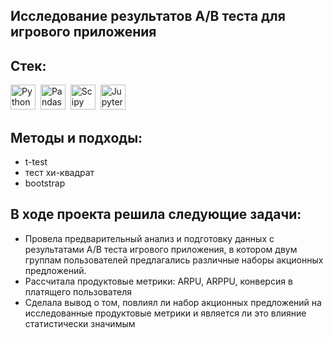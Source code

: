 ## Исследование результатов А/В теста для игрового приложения

## Cтек:
<img src="https://img.shields.io/badge/python-white?logo=python&style=for-the-badge" title="Python" alt="Python" height="40"/>&nbsp;
<img src="https://img.shields.io/badge/pandas-white?logo=pandas&logoColor=blue&style=for-the-badge" title="Pandas" alt="Pandas" height="40"/>&nbsp;
<img src="https://img.shields.io/badge/Scipy-white?logo=Scipy&logoColor=black&style=for-the-badge" title="Scipy" alt="Scipy" height="40"/>&nbsp;
<img src="https://img.shields.io/badge/Jupyter_notebook-white?logo=Jupyter&style=for-the-badge" title="Jupyter" alt="Jupyter" height="40"/>&nbsp;

## Методы и подходы:
+ t-test
+ тест хи-квадрат
+ bootstrap

## В ходе проекта решила следующие задачи:
+ Провела предварительный анализ и подготовку данных с результатами A/B теста игрового приложения, в котором двум группам пользователей предлагались различные наборы акционных предложений.
+ Рассчитала продуктовые метрики: ARPU, ARPPU, конверсия в платящего пользователя
+ Сделала вывод о том, повлиял ли набор акционных предложений на исследованные продуктовые метрики и является ли это влияние статистически значимым
